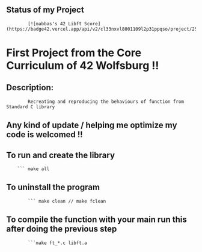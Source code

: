 ## Status of my Project 
            [![mabbas's 42 Libft Score](https://badge42.vercel.app/api/v2/cl33nxvl8001109l2p31ppqso/project/2571548)])



# First Project from the Core Curriculum of 42 Wolfsburg !!

## Description: 
            Recreating and reproducing the behaviours of function from Standard C library 
## Any kind of update / helping me optimize my code is welcomed !!             

## To run and create the library 
        ``` make all
## To uninstall the program 
            ``` make clean // make fclean
## To compile the function with your main run this after doing the previous step
            ```make ft_*.c libft.a
           
